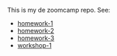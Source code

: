 This is my de zoomcamp repo.
See:

 - [homework-1](hw01)
 - [homework-2](hw02)
 - [homework-3](hw03)
 - [workshop-1](ws01)